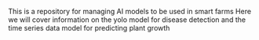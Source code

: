 This is a repository for managing AI models to be used in smart farms Here we will cover information on the yolo model for disease detection and the time series data model for predicting plant growth
